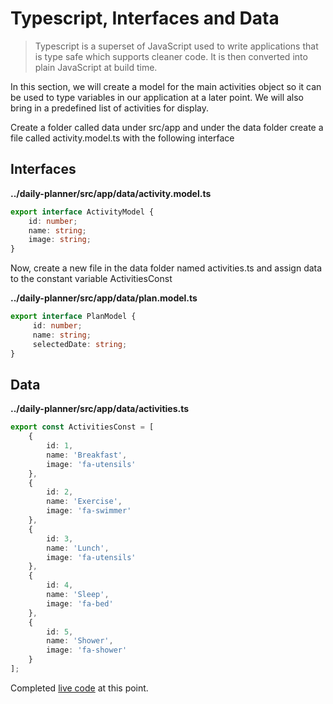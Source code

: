# Typescript, Interfaces and Data

> Typescript is a superset of JavaScript used to write applications that is type safe which supports cleaner code. It is then converted into plain JavaScript at build time.

In this section, we will create a model for the main activities object so it can be used to type variables in our application at a later point. We will also bring in a predefined list of activities for display.

Create a folder called data under src/app and under the data folder create a file called activity.model.ts with the following interface

## Interfaces

**../daily-planner/src/app/data/activity.model.ts**

```typescript
export interface ActivityModel {
    id: number;
    name: string;
    image: string;
}
```

Now, create a new file in the data folder named activities.ts and assign data to the constant variable ActivitiesConst

**../daily-planner/src/app/data/plan.model.ts**

```typescript
export interface PlanModel {
     id: number;
     name: string;
     selectedDate: string;
}
```

## Data

**../daily-planner/src/app/data/activities.ts**

```typescript
export const ActivitiesConst = [
    {
        id: 1,
        name: 'Breakfast',
        image: 'fa-utensils'
    },
    {
        id: 2,
        name: 'Exercise',
        image: 'fa-swimmer'
    },
    {
        id: 3,
        name: 'Lunch',
        image: 'fa-utensils'
    },
    {
        id: 4,
        name: 'Sleep',
        image: 'fa-bed'
    },
    {
        id: 5,
        name: 'Shower',
        image: 'fa-shower'
    }
];
```

Completed [live code](https://stackblitz.com/edit/setup) at this point.

